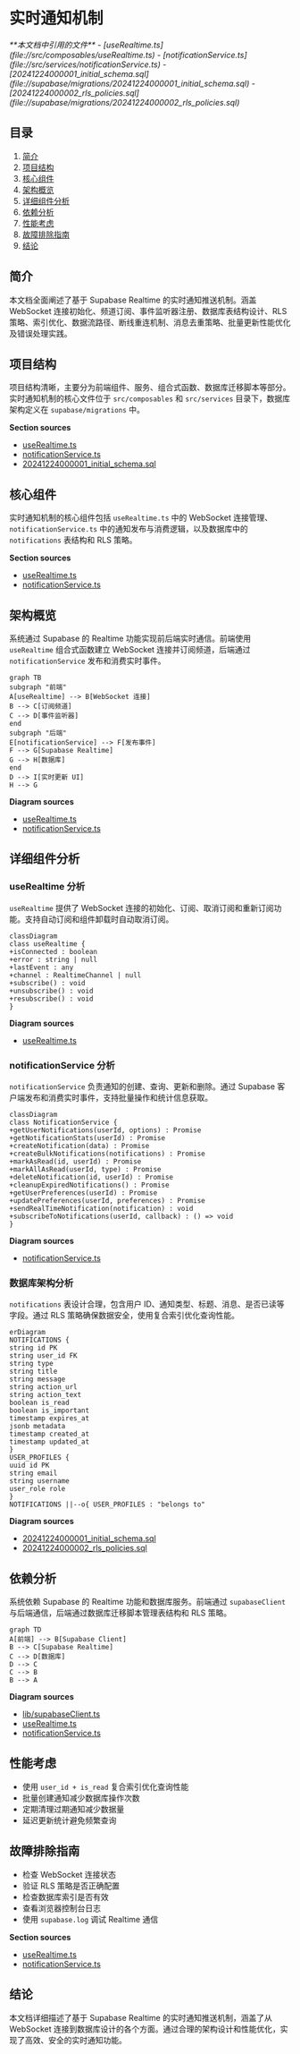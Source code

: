 # 实时通知机制

<cite>
**本文档中引用的文件**  
- [useRealtime.ts](file://src/composables/useRealtime.ts)
- [notificationService.ts](file://src/services/notificationService.ts)
- [20241224000001_initial_schema.sql](file://supabase/migrations/20241224000001_initial_schema.sql)
- [20241224000002_rls_policies.sql](file://supabase/migrations/20241224000002_rls_policies.sql)
</cite>

## 目录
1. [简介](#简介)
2. [项目结构](#项目结构)
3. [核心组件](#核心组件)
4. [架构概览](#架构概览)
5. [详细组件分析](#详细组件分析)
6. [依赖分析](#依赖分析)
7. [性能考虑](#性能考虑)
8. [故障排除指南](#故障排除指南)
9. [结论](#结论)

## 简介
本文档全面阐述了基于 Supabase Realtime 的实时通知推送机制。涵盖 WebSocket 连接初始化、频道订阅、事件监听器注册、数据库表结构设计、RLS 策略、索引优化、数据流路径、断线重连机制、消息去重策略、批量更新性能优化及错误处理实践。

## 项目结构
项目结构清晰，主要分为前端组件、服务、组合式函数、数据库迁移脚本等部分。实时通知机制的核心文件位于 `src/composables` 和 `src/services` 目录下，数据库架构定义在 `supabase/migrations` 中。

**Section sources**
- [useRealtime.ts](file://src/composables/useRealtime.ts)
- [notificationService.ts](file://src/services/notificationService.ts)
- [20241224000001_initial_schema.sql](file://supabase/migrations/20241224000001_initial_schema.sql)

## 核心组件
实时通知机制的核心组件包括 `useRealtime.ts` 中的 WebSocket 连接管理、`notificationService.ts` 中的通知发布与消费逻辑，以及数据库中的 `notifications` 表结构和 RLS 策略。

**Section sources**
- [useRealtime.ts](file://src/composables/useRealtime.ts#L1-L403)
- [notificationService.ts](file://src/services/notificationService.ts#L1-L514)

## 架构概览
系统通过 Supabase 的 Realtime 功能实现前后端实时通信。前端使用 `useRealtime` 组合式函数建立 WebSocket 连接并订阅频道，后端通过 `notificationService` 发布和消费实时事件。

```mermaid
graph TB
subgraph "前端"
A[useRealtime] --> B[WebSocket 连接]
B --> C[订阅频道]
C --> D[事件监听器]
end
subgraph "后端"
E[notificationService] --> F[发布事件]
F --> G[Supabase Realtime]
G --> H[数据库]
end
D --> I[实时更新 UI]
H --> G
```

**Diagram sources**
- [useRealtime.ts](file://src/composables/useRealtime.ts#L1-L403)
- [notificationService.ts](file://src/services/notificationService.ts#L1-L514)

## 详细组件分析

### useRealtime 分析
`useRealtime` 提供了 WebSocket 连接的初始化、订阅、取消订阅和重新订阅功能。支持自动订阅和组件卸载时自动取消订阅。

```mermaid
classDiagram
class useRealtime {
+isConnected : boolean
+error : string | null
+lastEvent : any
+channel : RealtimeChannel | null
+subscribe() : void
+unsubscribe() : void
+resubscribe() : void
}
```

**Diagram sources**
- [useRealtime.ts](file://src/composables/useRealtime.ts#L1-L403)

### notificationService 分析
`notificationService` 负责通知的创建、查询、更新和删除。通过 Supabase 客户端发布和消费实时事件，支持批量操作和统计信息获取。

```mermaid
classDiagram
class NotificationService {
+getUserNotifications(userId, options) : Promise
+getNotificationStats(userId) : Promise
+createNotification(data) : Promise
+createBulkNotifications(notifications) : Promise
+markAsRead(id, userId) : Promise
+markAllAsRead(userId, type) : Promise
+deleteNotification(id, userId) : Promise
+cleanupExpiredNotifications() : Promise
+getUserPreferences(userId) : Promise
+updatePreferences(userId, preferences) : Promise
+sendRealTimeNotification(notification) : void
+subscribeToNotifications(userId, callback) : () => void
}
```

**Diagram sources**
- [notificationService.ts](file://src/services/notificationService.ts#L1-L514)

### 数据库架构分析
`notifications` 表设计合理，包含用户 ID、通知类型、标题、消息、是否已读等字段。通过 RLS 策略确保数据安全，使用复合索引优化查询性能。

```mermaid
erDiagram
NOTIFICATIONS {
string id PK
string user_id FK
string type
string title
string message
string action_url
string action_text
boolean is_read
boolean is_important
timestamp expires_at
jsonb metadata
timestamp created_at
timestamp updated_at
}
USER_PROFILES {
uuid id PK
string email
string username
user_role role
}
NOTIFICATIONS ||--o{ USER_PROFILES : "belongs to"
```

**Diagram sources**
- [20241224000001_initial_schema.sql](file://supabase/migrations/20241224000001_initial_schema.sql#L1-L286)
- [20241224000002_rls_policies.sql](file://supabase/migrations/20241224000002_rls_policies.sql#L1-L296)

## 依赖分析
系统依赖 Supabase 的 Realtime 功能和数据库服务。前端通过 `supabaseClient` 与后端通信，后端通过数据库迁移脚本管理表结构和 RLS 策略。

```mermaid
graph TD
A[前端] --> B[Supabase Client]
B --> C[Supabase Realtime]
C --> D[数据库]
D --> C
C --> B
B --> A
```

**Diagram sources**
- [lib/supabaseClient.ts](file://src/lib/supabaseClient.ts)
- [useRealtime.ts](file://src/composables/useRealtime.ts#L1-L403)
- [notificationService.ts](file://src/services/notificationService.ts#L1-L514)

## 性能考虑
- 使用 `user_id + is_read` 复合索引优化查询性能
- 批量创建通知减少数据库操作次数
- 定期清理过期通知减少数据量
- 延迟更新统计避免频繁查询

## 故障排除指南
- 检查 WebSocket 连接状态
- 验证 RLS 策略是否正确配置
- 检查数据库索引是否有效
- 查看浏览器控制台日志
- 使用 `supabase.log` 调试 Realtime 通信

**Section sources**
- [useRealtime.ts](file://src/composables/useRealtime.ts#L1-L403)
- [notificationService.ts](file://src/services/notificationService.ts#L1-L514)

## 结论
本文档详细描述了基于 Supabase Realtime 的实时通知推送机制，涵盖了从 WebSocket 连接到数据库设计的各个方面。通过合理的架构设计和性能优化，实现了高效、安全的实时通知功能。